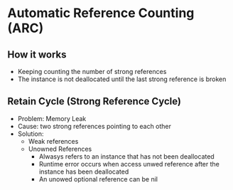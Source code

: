 # Automatic Reference Counting (ARC)



## How it works

- Keeping counting the number of strong references
- The instance is not deallocated until the last strong reference is broken

## Retain Cycle (Strong Reference Cycle)

- Problem: Memory Leak
- Cause: two strong references pointing to each other
- Solution:
  - Weak references
  - Unowned References
    - Alwasys refers to an instance that has not been deallocated
    - Runtime error occurs when access unwed reference after the instance has been deallocated
    - An unowed optional reference can be nil



